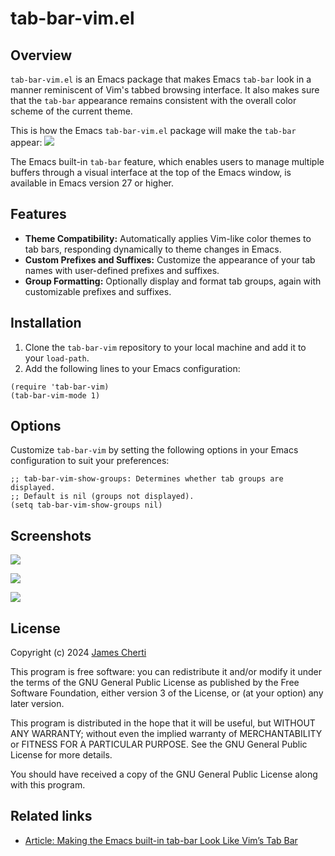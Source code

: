 # tab-bar-vim.el

## Overview

`tab-bar-vim.el` is an Emacs package that makes Emacs `tab-bar` look in a manner reminiscent of Vim's tabbed browsing interface. It also makes sure that the `tab-bar` appearance remains consistent with the overall color scheme of the current theme.

This is how the Emacs `tab-bar-vim.el` package will make the `tab-bar` appear:
![](https://raw.githubusercontent.com/jamescherti/tab-bar-vim.el/main/.screenshots/emacs-tab-like-vim.png)

The Emacs built-in `tab-bar` feature, which enables users to manage multiple buffers through a visual interface at the top of the Emacs window, is available in Emacs version 27 or higher.

## Features

- **Theme Compatibility:** Automatically applies Vim-like color themes to tab bars, responding dynamically to theme changes in Emacs.
- **Custom Prefixes and Suffixes:** Customize the appearance of your tab names with user-defined prefixes and suffixes.
- **Group Formatting:** Optionally display and format tab groups, again with customizable prefixes and suffixes.

## Installation

1. Clone the `tab-bar-vim` repository to your local machine and add it to your `load-path`.
2. Add the following lines to your Emacs configuration:

```emacs-lisp
(require 'tab-bar-vim)
(tab-bar-vim-mode 1)
```

## Options

Customize `tab-bar-vim` by setting the following options in your Emacs configuration to suit your preferences:
``` emacs-lisp
;; tab-bar-vim-show-groups: Determines whether tab groups are displayed.
;; Default is nil (groups not displayed).
(setq tab-bar-vim-show-groups nil)
```

## Screenshots

![](https://raw.githubusercontent.com/jamescherti/tab-bar-vim.el/main/.screenshots/emacs-tab-like-vim-tomorrow-night-deepblue.png)

![](https://raw.githubusercontent.com/jamescherti/tab-bar-vim.el/main/.screenshots/emacs-tab-like-vim-tango-dark.png)

![](https://raw.githubusercontent.com/jamescherti/tab-bar-vim.el/main/.screenshots/emacs-tab-like-vim.png)

## License

Copyright (c) 2024 [James Cherti](https://www.jamescherti.com)

This program is free software: you can redistribute it and/or modify it under the terms of the GNU General Public License as published by the Free Software Foundation, either version 3 of the License, or (at your option) any later version.

This program is distributed in the hope that it will be useful, but WITHOUT ANY WARRANTY; without even the implied warranty of MERCHANTABILITY or FITNESS FOR A PARTICULAR PURPOSE. See the GNU General Public License for more details.

You should have received a copy of the GNU General Public License along with this program.

## Related links

- [Article: Making the Emacs built-in tab-bar Look Like Vim’s Tab Bar](https://www.jamescherti.com/emacs-tab-bar-vim-style-colors/)
